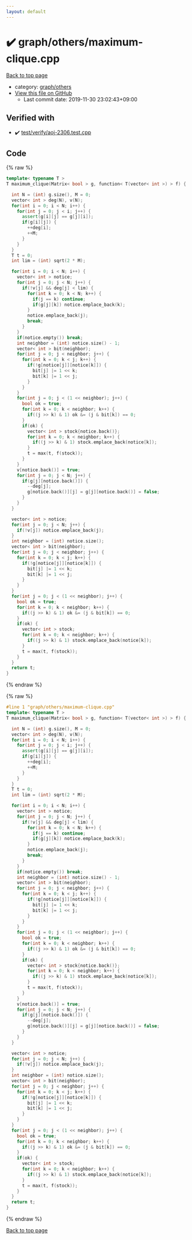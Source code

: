 ```yaml
---
layout: default
---
```


<!-- mathjax config similar to math.stackexchange -->
<script type="text/javascript" async
  src="https://cdnjs.cloudflare.com/ajax/libs/mathjax/2.7.5/MathJax.js?config=TeX-MML-AM_CHTML">
</script>
<script type="text/x-mathjax-config">
  MathJax.Hub.Config({
    TeX: { equationNumbers: { autoNumber: "AMS" }},
    tex2jax: {
      inlineMath: [ ['$','$'] ],
      processEscapes: true
    },
    "HTML-CSS": { matchFontHeight: false },
    displayAlign: "left",
    displayIndent: "2em"
  });
</script>

<script type="text/javascript" src="https://cdnjs.cloudflare.com/ajax/libs/jquery/3.4.1/jquery.min.js"></script>
<script src="https://cdn.jsdelivr.net/npm/jquery-balloon-js@1.1.2/jquery.balloon.min.js" integrity="sha256-ZEYs9VrgAeNuPvs15E39OsyOJaIkXEEt10fzxJ20+2I=" crossorigin="anonymous"></script>
<script type="text/javascript" src="../../../assets/js/copy-button.js"></script>
<link rel="stylesheet" href="../../../assets/css/copy-button.css" />


# :heavy_check_mark: graph/others/maximum-clique.cpp

<a href="../../../index.html">Back to top page</a>

* category: <a href="../../../index.html#e557c7f962c39680942b9dada22cabec">graph/others</a>
* <a href="{{ site.github.repository_url }}/blob/master/graph/others/maximum-clique.cpp">View this file on GitHub</a>
    - Last commit date: 2019-11-30 23:02:43+09:00




## Verified with

* :heavy_check_mark: <a href="../../../verify/test/verify/aoj-2306.test.cpp.html">test/verify/aoj-2306.test.cpp</a>


## Code

<a id="unbundled"></a>
{% raw %}
```cpp
template< typename T >
T maximum_clique(Matrix< bool > g, function< T(vector< int >) > f) {

  int N = (int) g.size(), M = 0;
  vector< int > deg(N), v(N);
  for(int i = 0; i < N; i++) {
    for(int j = 0; j < i; j++) {
      assert(g[i][j] == g[j][i]);
      if(g[i][j]) {
        ++deg[i];
        ++M;
      }
    }
  }
  T t = 0;
  int lim = (int) sqrt(2 * M);

  for(int i = 0; i < N; i++) {
    vector< int > notice;
    for(int j = 0; j < N; j++) {
      if(!v[j] && deg[j] < lim) {
        for(int k = 0; k < N; k++) {
          if(j == k) continue;
          if(g[j][k]) notice.emplace_back(k);
        }
        notice.emplace_back(j);
        break;
      }
    }
    if(notice.empty()) break;
    int neighbor = (int) notice.size() - 1;
    vector< int > bit(neighbor);
    for(int j = 0; j < neighbor; j++) {
      for(int k = 0; k < j; k++) {
        if(!g[notice[j]][notice[k]]) {
          bit[j] |= 1 << k;
          bit[k] |= 1 << j;
        }
      }
    }
    for(int j = 0; j < (1 << neighbor); j++) {
      bool ok = true;
      for(int k = 0; k < neighbor; k++) {
        if((j >> k) & 1) ok &= (j & bit[k]) == 0;
      }
      if(ok) {
        vector< int > stock{notice.back()};
        for(int k = 0; k < neighbor; k++) {
          if((j >> k) & 1) stock.emplace_back(notice[k]);
        }
        t = max(t, f(stock));
      }
    }
    v[notice.back()] = true;
    for(int j = 0; j < N; j++) {
      if(g[j][notice.back()]) {
        --deg[j];
        g[notice.back()][j] = g[j][notice.back()] = false;
      }
    }
  }

  vector< int > notice;
  for(int j = 0; j < N; j++) {
    if(!v[j]) notice.emplace_back(j);
  }
  int neighbor = (int) notice.size();
  vector< int > bit(neighbor);
  for(int j = 0; j < neighbor; j++) {
    for(int k = 0; k < j; k++) {
      if(!g[notice[j]][notice[k]]) {
        bit[j] |= 1 << k;
        bit[k] |= 1 << j;
      }
    }
  }
  for(int j = 0; j < (1 << neighbor); j++) {
    bool ok = true;
    for(int k = 0; k < neighbor; k++) {
      if((j >> k) & 1) ok &= (j & bit[k]) == 0;
    }
    if(ok) {
      vector< int > stock;
      for(int k = 0; k < neighbor; k++) {
        if((j >> k) & 1) stock.emplace_back(notice[k]);
      }
      t = max(t, f(stock));
    }
  }
  return t;
}


```
{% endraw %}

<a id="bundled"></a>
{% raw %}
```cpp
#line 1 "graph/others/maximum-clique.cpp"
template< typename T >
T maximum_clique(Matrix< bool > g, function< T(vector< int >) > f) {

  int N = (int) g.size(), M = 0;
  vector< int > deg(N), v(N);
  for(int i = 0; i < N; i++) {
    for(int j = 0; j < i; j++) {
      assert(g[i][j] == g[j][i]);
      if(g[i][j]) {
        ++deg[i];
        ++M;
      }
    }
  }
  T t = 0;
  int lim = (int) sqrt(2 * M);

  for(int i = 0; i < N; i++) {
    vector< int > notice;
    for(int j = 0; j < N; j++) {
      if(!v[j] && deg[j] < lim) {
        for(int k = 0; k < N; k++) {
          if(j == k) continue;
          if(g[j][k]) notice.emplace_back(k);
        }
        notice.emplace_back(j);
        break;
      }
    }
    if(notice.empty()) break;
    int neighbor = (int) notice.size() - 1;
    vector< int > bit(neighbor);
    for(int j = 0; j < neighbor; j++) {
      for(int k = 0; k < j; k++) {
        if(!g[notice[j]][notice[k]]) {
          bit[j] |= 1 << k;
          bit[k] |= 1 << j;
        }
      }
    }
    for(int j = 0; j < (1 << neighbor); j++) {
      bool ok = true;
      for(int k = 0; k < neighbor; k++) {
        if((j >> k) & 1) ok &= (j & bit[k]) == 0;
      }
      if(ok) {
        vector< int > stock{notice.back()};
        for(int k = 0; k < neighbor; k++) {
          if((j >> k) & 1) stock.emplace_back(notice[k]);
        }
        t = max(t, f(stock));
      }
    }
    v[notice.back()] = true;
    for(int j = 0; j < N; j++) {
      if(g[j][notice.back()]) {
        --deg[j];
        g[notice.back()][j] = g[j][notice.back()] = false;
      }
    }
  }

  vector< int > notice;
  for(int j = 0; j < N; j++) {
    if(!v[j]) notice.emplace_back(j);
  }
  int neighbor = (int) notice.size();
  vector< int > bit(neighbor);
  for(int j = 0; j < neighbor; j++) {
    for(int k = 0; k < j; k++) {
      if(!g[notice[j]][notice[k]]) {
        bit[j] |= 1 << k;
        bit[k] |= 1 << j;
      }
    }
  }
  for(int j = 0; j < (1 << neighbor); j++) {
    bool ok = true;
    for(int k = 0; k < neighbor; k++) {
      if((j >> k) & 1) ok &= (j & bit[k]) == 0;
    }
    if(ok) {
      vector< int > stock;
      for(int k = 0; k < neighbor; k++) {
        if((j >> k) & 1) stock.emplace_back(notice[k]);
      }
      t = max(t, f(stock));
    }
  }
  return t;
}


```
{% endraw %}

<a href="../../../index.html">Back to top page</a>

